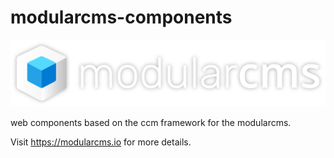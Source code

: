 # modularcms-components
![](./cms/resources/img/logo.svg)

web components based on the ccm framework for the modularcms.

Visit https://modularcms.io for more details.

